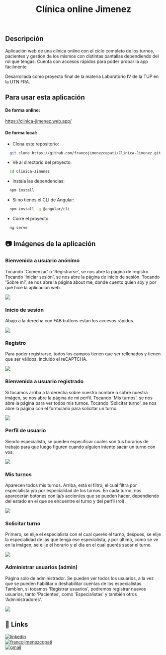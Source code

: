<h1 align="center">Clínica online Jimenez</h1>

<br/>

<h2 align="left">Descripción</h2>
<div align="left">
    <p>
        Aplicación web de una clínica online con el ciclo completo de los turnos, pacientes y gestion de los mismos con distintas pantallas dependiendo del rol que tengas. 
        Cuenta con accesos rápidos para poder probar la app fácilmente
    </p>
    <p>
        Desarrollada como proyecto final de la materia Laboratorio IV de la TUP en la UTN FRA.
    </p>
</div>

## Para usar esta aplicación

#### De forma online:

https://clinica-jimenez.web.app/

#### De forma local:

- Clona este repositorio:

```bash
  git clone https://github.com/francojimenezcopati/Clinica-Jimenez.git
```

- Vé al directorio del proyecto:

```bash
  cd Clinica-Jimenez
```

- Instala las dependencias:

```bash
  npm install
```

- Si no tienes el CLI de Angular:

```bash
  npm install -g @angular/cli
```

- Corre el proyecto:

```bash
  ng serve
```

## 📷 Imágenes de la aplicación

### Bienvenida a usuario anónimo

Tocando 'Comenzar' o 'Registrarse', se nos abre la página de registro. Tocando 'Iniciar sesión', se nos abre la página de inicio de sesión. Tocando 'Sobre mí', se nos abre la página about me, donde cuento quien soy y por qué hice la aplicación web.

<div align="left">
    <img src="./public/readme/welcomePage.png" alt"welcome img"/>
</div>

### Inicio de sesión

Abajo a la derecha con FAB buttons estan los accesos rápidos.

<div align="left">
    <img src="./public/readme/login.png" alt"login"/>
</div>

### Registro

Para poder registrarse, todos los campos tienen que ser rellenados y tienen que ser válidos, incluido el reCAPTCHA.

<div align="left">
    <img src="./public/readme/register.png" alt"register"/>
</div>

### Bienvenida a usuario registrado

Si tocamos arriba a la derecha sobre nuestro nombre o sobre nuestra imágen, se nos abre la página de mi perfil. Tocando 'Mis turnos', se nos abre la página para ver todos mis turnos. Tocando 'Solicitar turno', se nos abre la página con el formulario para solicitar un turno.

<div align="left">
    <img src="./public/readme/welcomeUser.png"/>
</div>

### Perfil de usuario

Siendo especialista, se pueden especificar cuales son tus horarios de trabajo para que luego figuren cuando alguien intente sacar un turno con vos.

<div align="left">
    <img src="./public/readme/profile.png"/>
</div>

### Mis turnos

Aparecen todos mis turnos. Arriba, está el filtro, el cual filtra por especialista y/o por especialidad de los turnos. En cada turno, nos aparecerán botones con la/s accion/es que se pueden hacer, dependiendo del estado en el que se encuentre el turno y del perfil (rol).

<div align="left">
    <img src="./public/readme/misTurnos.png"/>
</div>

### Solicitar turno

Primero, se elije el especialista con el cual querés el turno, despues, se elije la especialidad de las que tenga ese especialista, y por último, como se ve en la imágen, se elije el horario y el día en el cual querés sacar el turno.

<div align="left">
    <img src="./public/readme/solicitarTurno.png"/>
</div>

### Administrar usuarios (admin)

Página solo de administrador. Se pueden ver todos los usuarios, a la vez que se pueden habilitar o deshabilitar cuentas de los especialistas. Tambien, si tocamos 'Registrar usuarios', podremos registrar nuevos usuarios, tanto 'Pacientes', como 'Especialistas' y también otros 'Administradores'.

<div align="left">
    <img src="./public/readme/adminAdministrarUsuarios.png"/>
</div>

## 🔗 Links
<div >
    
[![linkedin](https://img.shields.io/badge/linkedin-0A66C2?style=for-the-badge&logo=linkedin&logoColor=white)](https://www.linkedin.com/in/francojimenezcopati)
<br/>
[![francojimenezcopati](https://img.shields.io/badge/francojimenezcopati-707070?style=for-the-badge&logo=github&logoColor=black)](https://github.com/francojimenezcopati)
<br/>
[![gmail](https://img.shields.io/badge/Gmail-D14836?style=for-the-badge&logo=gmail&logoColor=white)](mailto:fjcopati@gmail.com)
<br/>
</div>
